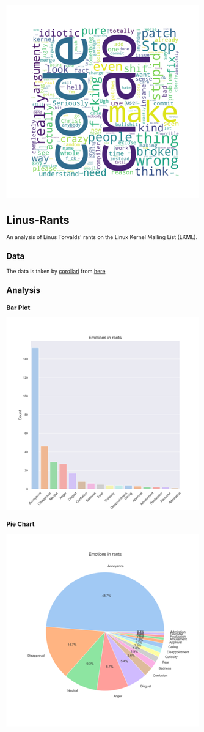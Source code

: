 ![Wordcloud plot](https://github.com/Siddhesh-Agarwal/linus-rants/blob/a127124d0dcc1f7327fa9f98d015e7ec93c639f5/plots/wordcloud.png)

# Linus-Rants

An analysis of Linus Torvalds' rants on the Linux Kernel Mailing List (LKML).

## Data

The data is taken by [corollari](https://github.com/corllari/) from [here](https://raw.githubusercontent.com/corollari/linusrants/master/original/rants.txt)

## Analysis

### Bar Plot

![barplot](https://github.com/Siddhesh-Agarwal/linus-rants/blob/a127124d0dcc1f7327fa9f98d015e7ec93c639f5/plots/barplot.png)

### Pie Chart

![piechart](https://github.com/Siddhesh-Agarwal/linus-rants/blob/a127124d0dcc1f7327fa9f98d015e7ec93c639f5/plots/piechart.png)

